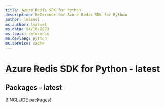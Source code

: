 ```yaml
---
title: Azure Redis SDK for Python
description: Reference for Azure Redis SDK for Python
author: lmazuel
ms.author: lmazuel
ms.data: 04/18/2023
ms.topic: reference
ms.devlang: python
ms.service: cache
---
```

# Azure Redis SDK for Python - latest
## Packages - latest
[!INCLUDE [packages](redis-index.md)]